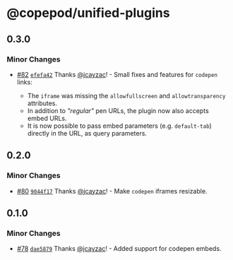 # @copepod/unified-plugins

## 0.3.0

### Minor Changes

- [#82](https://github.com/jcayzac/copepod-modules/pull/82) [`efefa42`](https://github.com/jcayzac/copepod-modules/commit/efefa42dafb7abc156361fc2e8e314f53fc63e67) Thanks [@jcayzac](https://github.com/jcayzac)! - Small fixes and features for `codepen` links:

  - The `iframe` was missing the `allowfullscreen` and `allowtransparency` attributes.
  - In addition to _"regular"_ pen URLs, the plugin now also accepts embed URLs.
  - It is now possible to pass embed parameters (e.g. `default-tab`) directly in the URL, as query parameters.

## 0.2.0

### Minor Changes

- [#80](https://github.com/jcayzac/copepod-modules/pull/80) [`9044f17`](https://github.com/jcayzac/copepod-modules/commit/9044f176bcfa5bfd64c71ecf3b6bb82942c9affa) Thanks [@jcayzac](https://github.com/jcayzac)! - Make `codepen` iframes resizable.

## 0.1.0

### Minor Changes

- [#78](https://github.com/jcayzac/copepod-modules/pull/78) [`dae5879`](https://github.com/jcayzac/copepod-modules/commit/dae5879a076942192eecc8ef7956b528303f1398) Thanks [@jcayzac](https://github.com/jcayzac)! - Added support for codepen embeds.
